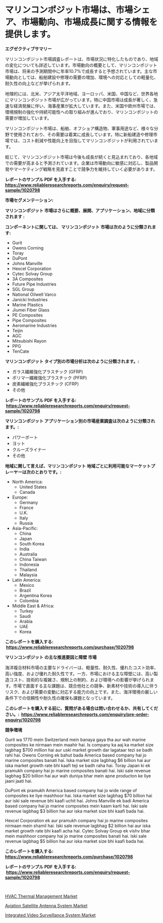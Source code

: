 <p><h1>マリンコンポジット市場は、市場シェア、市場動向、市場成長に関する情報を提供します。</h1></p><p><strong>エグゼクティブサマリー</strong></p>
<p><p>マリンコンポジット市場調査レポートは、市場状況に特化したものであり、地域の変化についても詳述しています。市場動向の概要として、マリンコンポジット市場は、将来の予測期間中に年率10.7%で成長すると予想されています。主な市場動向としては、船舶建設や修理の需要の増加、環境への対応としての軽量化、耐久性の向上などが挙げられます。</p><p>地理的には、北米、アジア太平洋地域、ヨーロッパ、米国、中国など、世界各地にマリンコンポジット市場が広がっています。特に中国市場は成長が著しく、急速な経済発展に伴い、海事産業が拡大しています。また、米国や欧州市場では、環境規制の強化や持続可能性への取り組みが進んでおり、マリンコンポジットの需要が増加しています。</p><p>マリンコンポジット市場は、船舶、オフショア構造物、軍事用途など、様々な分野で使用されており、その需要は着実に成長しています。特に新船建造や修理市場では、コスト削減や性能向上を目指してマリンコンポジットが利用されています。</p><p>総じて、マリンコンポジット市場は今後も成長が続くと見込まれており、各地域での需要が高まると予測されています。企業は市場動向に敏感に対応し、製品開発やマーケティング戦略を見直すことで競争力を維持していく必要があります。</p></p>
<p><strong>レポートのサンプル PDF を入手する: <a href="https://www.reliableresearchreports.com/enquiry/request-sample/1020798">https://www.reliableresearchreports.com/enquiry/request-sample/1020798</a></strong></p>
<p><strong>市場セグメンテーション:</strong></p>
<p><strong> マリンコンポジット 市場はさらに概要、展開、アプリケーション、地域に分類されます :</strong></p>
<p><strong>コンポーネントに関しては、 マリンコンポジット 市場は次のように分類されます: &nbsp;</strong></p>
<p><ul><li>Gurit</li><li>Owens Corning</li><li>Toray</li><li>DuPont</li><li>Johns Manville</li><li>Hexcel Corporation</li><li>Cytec Solvay Group</li><li>3A Composites</li><li>Future Pipe Industries</li><li>SGL Group</li><li>National Oilwell Varco</li><li>Janicki Industries</li><li>Marine Plastics</li><li>Jiumei Fiber Glass</li><li>PE Composites</li><li>Pipe Composites</li><li>Aeromarine Industries</li><li>Teijin</li><li>AGC</li><li>Mitsubishi Rayon</li><li>PPG</li><li>TenCate</li></ul></p>
<p><strong> マリンコンポジット タイプ別の市場分析は次のように分類されます。:</strong></p>
<p><ul><li>ガラス繊維強化プラスチック (GFRP)</li><li>ポリマー繊維強化プラスチック (PFRP)</li><li>炭素繊維強化プラスチック (CFRP)</li><li>その他</li></ul></p>
<p><strong>レポートのサンプル PDF を入手する: &nbsp;<a href="https://www.reliableresearchreports.com/enquiry/request-sample/1020798">https://www.reliableresearchreports.com/enquiry/request-sample/1020798</a></strong></p>
<p><strong> マリンコンポジット アプリケーション別の市場産業調査は次のように分類されます。:</strong></p>
<p><ul><li>パワーボート</li><li>ヨット</li><li>クルーズライナー</li><li>その他</li></ul></p>
<p><strong>地域に関して言えば、マリンコンポジット 地域ごとに利用可能なマーケットプレーヤーは次のとおりです。:</strong></p>
<p><ul>
    <li>
        North America:
        <ul>
            <li>United States</li>
            <li>Canada</li>
        </ul>
    </li>
    <li>
        Europe:
        <ul>
            <li>Germany</li>
            <li>France</li>
            <li>U.K.</li>
            <li>Italy</li>
            <li>Russia</li>
        </ul>
    </li>
    <li>
        Asia-Pacific:
        <ul>
            <li>China</li>
            <li>Japan</li>
            <li>South Korea</li>
            <li>India</li>
            <li>Australia</li>
            <li>China Taiwan</li>
            <li>Indonesia</li>
            <li>Thailand</li>
            <li>Malaysia</li>
        </ul>
    </li>
    <li>
        Latin America:
        <ul>
            <li>Mexico</li>
            <li>Brazil</li>
            <li>Argentina Korea</li>
            <li>Colombia</li>
        </ul>
    </li>
    <li>
        Middle East & Africa:
        <ul>
            <li>Turkey</li>
            <li>Saudi</li>
            <li>Arabia</li>
            <li>UAE</li>
            <li>Korea</li>
        </ul>
    </li>
    </ul></p>
<p><strong>このレポートを購入する: &nbsp;<a href="https://www.reliableresearchreports.com/purchase/1020798">https://www.reliableresearchreports.com/purchase/1020798</a></strong></p>
<p><strong>マリンコンポジット の主な推進要因と障壁 市場</strong></p>
<p><p>海洋複合材料市場の主要なドライバーは、軽量性、耐久性、優れたコスト効率、高い強度、および優れた耐久性です。一方、市場における主な障壁には、高い製造コスト、技術的な複雑さ、規制上の制約、および環境への影響が挙げられます。市場で直面する主な課題は、競合他社との競争、新素材や技術の導入に伴うリスク、および需要の変動に対応する能力の向上です。また、海洋環境の厳しい条件下での信頼性や耐久性の確保も課題となっています。</p></p>
<p><strong>このレポートを購入する前に、質問がある場合は問い合わせるか、共有してください。:&nbsp; <a href="https://www.reliableresearchreports.com/enquiry/pre-order-enquiry/1020798">https://www.reliableresearchreports.com/enquiry/pre-order-enquiry/1020798</a></strong></p>
<p><strong>競争環境</strong></p>
<p><p>Gurit wa 1770 mein Switzerland mein banaya gaya tha aur wah marine composites ke nirmaan mein maahir hai. Is company ka aaj ka market size lagbhag $700 million hai aur uski market growth dar lagataar tezi se badh rahi hai. Owens Corning ek bahut bada America based company hai jo marine composites banati hai. Iska market size lagbhag $6 billion hai aur iska market growth rate bhi kaafi teji se badh raha hai. Toray Japan ki ek pramukh company hai jo marine composites banati hai. Iski sale revenue lagbhag $20 billion hai aur wah duniya bhar mein apne producton ke liye jaani jaati hai.</p><p>DuPont ek pramukh America based company hai jo wide range of composites ke liye mashhoor hai. Iska market size lagbhag $70 billion hai aur iski sale revenue bhi kaafi uchit hai. Johns Manville ek badi America based company hai jo marine composites mein kaam karti hai. Iski sale revenue lagbhag $3 billion hai aur iska market size bhi kaafi bada hai.</p><p>Hexcel Corporation ek aur pramukh company hai jo marine composites nirmaan mein shamil hai. Iski sale revenue lagbhag $2 billion hai aur iska market growth rate bhi kaafi acha hai. Cytec Solvay Group ek vishv bhar mein mashhoor company hai jo marine composites banati hai. Iski sale revenue lagbhag $5 billion hai aur iska market size bhi kaafi bada hai.</p></p>
<p><strong>このレポートを購入する: &nbsp; <a href="https://www.reliableresearchreports.com/purchase/1020798">https://www.reliableresearchreports.com/purchase/1020798</a></strong></p>
<p><strong>レポートのサンプル PDF を入手する: &nbsp;<a href="https://www.reliableresearchreports.com/enquiry/request-sample/1020798">https://www.reliableresearchreports.com/enquiry/request-sample/1020798</a></strong><strong></strong></p>
<p>&nbsp;</p>
<p><p><a href="https://github.com/Sarissaschmalingtr6fz2739/Market-Research-Report-List-1/blob/main/hvac-thermal-management-market.md">HVAC Thermal Management Market</a></p><p><a href="https://view.publitas.com/reportprime-1/decoding-the-aviation-satellite-antenna-system-market-a-deep-dive-into-the-latest-market-trends-market-segmentation-and-competitive-analysis/">Aviation Satellite Antenna System Market</a></p><p><a href="https://view.publitas.com/reportprime-1/integrated-video-surveillance-system-market-size-share-trends-analysis-report-by-material-by-type-by-end-user-by-region-and-segment-forecasts-2023-2030/">Integrated Video Surveillance System Market</a></p></p>